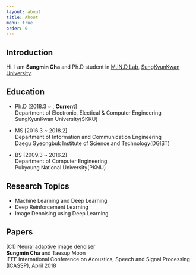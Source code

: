 ```yaml
---
layout: about
title: About
menu: true
order: 0
---
```


## Introduction

Hi. I am __Sungmin Cha__ and Ph.D student in [M.IN.D Lab](https://mindlab-skku.github.io), [SungKyunKwan University](http://skku.edu).

## Education

- Ph.D [2018.3 ~ , __Current__]  
Department of Electronic, Electical & Computer Engineering  
SungKyunKwan University(SKKU)

- MS [2016.3 ~ 2018.2]  
Department of Information and Communication Engineering  
Daegu Gyeongbuk Institute of Science and Technology(DGIST)

- BS [2009.3 ~ 2016.2]  
Department of Computer Engineering  
Pukyoung National University(PKNU)

## Research Topics

- Machine Learning and Deep Learning
- Deep Reinforcement Learning
- Image Denoising using Deep Learning

## Papers

[C1] [Neural adaptive image denoiser](https://2018.ieeeicassp.org/Papers/ViewPapers.asp?PaperNum=3035)  
__Sungmin Cha__ and Taesup Moon  
IEEE International Conference on Acoustics, Speech and Signal Processing (ICASSP), April 2018

